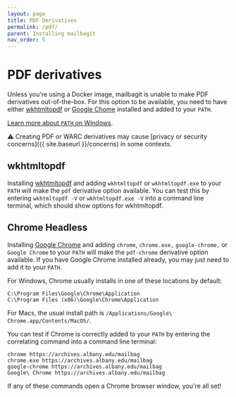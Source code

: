 ```yaml
---
layout: page
title: PDF Derivatives
permalink: /pdf/
parent: Installing mailbagit
nav_order: 5
---
```


# PDF derivatives

Unless you're using a Docker image, mailbagit is unable to make PDF derivatives out-of-the-box. For this option to be available, you need to have either [wkhtmltopdf](https://wkhtmltopdf.org/) or [Google Chome](https://www.google.com/chrome/) installed and added to your `PATH`.

[Learn more about `PATH` on Windows](https://www.maketecheasier.com/what-is-the-windows-path/).

⚠️ Creating PDF or WARC derivatives may cause [privacy or security concerns]({{ site.baseurl }}/concerns) in some contexts.

## wkhtmltopdf

Installing [wkhtmltopdf](https://wkhtmltopdf.org/) and adding `wkhtmltopdf` or `wkhtmltopdf.exe` to your `PATH` will make the `pdf` derivative option available. You can test this by entering `wkhtmltopdf -V` or `wkhtmltopdf.exe -V` into a command line terminal, which should show options for wkhtmltopdf.

## Chrome Headless

Installing [Google Chrome](https://www.google.com/chrome/) and adding `chrome`, `chrome.exe,` `google-chrome,` or `Google Chrome` to your `PATH` will make the `pdf-chrome` derivative option available. If you have Google Chrome installed already, you may just need to add it to your `PATH`.

For Windows, Chrome usually installs in one of these locations by default:
```
C:\Program Files\Google\Chrome\Application
C:\Program Files (x86)\Google\Chrome\Application
```

For Macs, the usual install path is `/Applications/Google\ Chrome.app/Contents/MacOS/`.

You can test if Chrome is correctly added to your `PATH` by entering the correlating command into a command line terminal:

```
chrome https://archives.albany.edu/mailbag
chrome.exe https://archives.albany.edu/mailbag
google-chrome https://archives.albany.edu/mailbag
Google\ Chrome https://archives.albany.edu/mailbag
```

If any of these commands open a Chrome browser window, you're all set!
